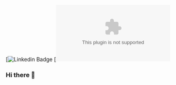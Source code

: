 
[![Linkedin Badge](https://www.linkedin.com/in/michael-vinicius-b93b03195/)
[![Gmail Badge](michaelvini62@gmail.com)

### Hi there 👋

